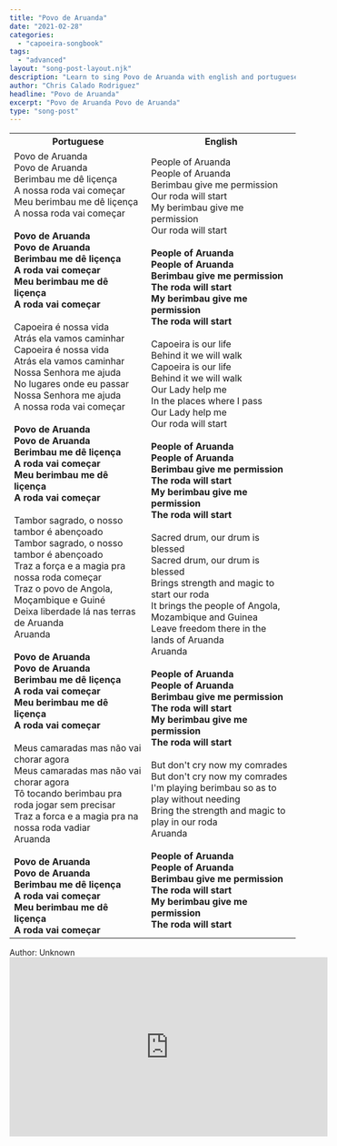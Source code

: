 ```yaml
---
title: "Povo de Aruanda"
date: "2021-02-28"
categories:
  - "capoeira-songbook"
tags:
  - "advanced"
layout: "song-post-layout.njk"
description: "Learn to sing Povo de Aruanda with english and portuguese translations along with a video to help you learn."
author: "Chris Calado Rodriguez"
headline: "Povo de Aruanda"
excerpt: "Povo de Aruanda Povo de Aruanda"
type: "song-post"
---
```


<table class="capoeira-table">
    <tr class="header-row">
        <th>Portuguese</th>
        <th>English</th>
    </tr>
    <tr>
        <td>Povo de Aruanda<br>
Povo de Aruanda<br>
Berimbau me dê liçença<br>
A nossa roda vai começar<br>
Meu berimbau me dê liçença<br>
A nossa roda vai começar<br>
<br>
<strong>Povo de Aruanda<br>
Povo de Aruanda<br>
Berimbau me dê liçença<br>
A roda vai começar<br>
Meu berimbau me dê liçença<br>
A roda vai começar</strong><br>
<br>
Capoeira é nossa vida<br>
Atrás ela vamos caminhar<br>
Capoeira é nossa vida<br>
Atrás ela vamos caminhar<br>
Nossa Senhora me ajuda<br>
No lugares onde eu passar<br>
Nossa Senhora me ajuda<br>
A nossa roda vai começar<br>
<br>
<strong>Povo de Aruanda<br>
Povo de Aruanda<br>
Berimbau me dê liçença<br>
A roda vai começar<br>
Meu berimbau me dê liçença<br>
A roda vai começar</strong><br>
<br>
Tambor sagrado, o nosso tambor é abençoado<br>
Tambor sagrado, o nosso tambor é abençoado<br>
Traz a força e a magia pra nossa roda começar<br>
Traz o povo de Angola, Moçambique e Guiné<br>
Deixa liberdade lá nas terras de Aruanda<br>
Aruanda<br>
<br>
<strong>Povo de Aruanda<br>
Povo de Aruanda<br>
Berimbau me dê liçença<br>
A roda vai começar<br>
Meu berimbau me dê liçença<br>
A roda vai começar</strong><br>
<br>
Meus camaradas mas não vai chorar agora<br>
Meus camaradas mas não vai chorar agora<br>
Tô tocando berimbau pra roda jogar sem precisar<br>
Traz a forca e a magia pra na nossa roda vadiar<br>
Aruanda<br>
<br>
<strong>Povo de Aruanda<br>
Povo de Aruanda<br>
Berimbau me dê liçença<br>
A roda vai começar<br>
Meu berimbau me dê liçença<br>
A roda vai começar</strong></td>
        <td>People of Aruanda<br>
People of Aruanda<br>
Berimbau give me permission<br>
Our roda will start<br>
My berimbau give me permission<br>
Our roda will start<br>
<br>
<strong>People of Aruanda<br>
People of Aruanda<br>
Berimbau give me permission<br>
The roda will start<br>
My berimbau give me permission<br>
The roda will start</strong><br>
<br>
Capoeira is our life<br>
Behind it we will walk<br>
Capoeira is our life<br>
Behind it we will walk<br>
Our Lady help me<br>
In the places where I pass<br>
Our Lady help me<br>
Our roda will start<br>
<br>
<strong>People of Aruanda<br>
People of Aruanda<br>
Berimbau give me permission<br>
The roda will start<br>
My berimbau give me permission<br>
The roda will start</strong><br>
<br>
Sacred drum, our drum is blessed<br>
Sacred drum, our drum is blessed<br>
Brings strength and magic to start our roda<br>
It brings the people of Angola, Mozambique and Guinea<br>
Leave freedom there in the lands of Aruanda<br>
Aruanda<br>
<br>
<strong>People of Aruanda<br>
People of Aruanda<br>
Berimbau give me permission<br>
The roda will start<br>
My berimbau give me permission<br>
The roda will start</strong><br>
<br>
But don't cry now my comrades<br>
But don't cry now my comrades<br>
I'm playing berimbau so as to play without needing<br>
Bring the strength and magic to play in our roda<br>
Aruanda<br>
<br>
<strong>People of Aruanda<br>
People of Aruanda<br>
Berimbau give me permission<br>
The roda will start<br>
My berimbau give me permission<br>
The roda will start</strong></td>
    </tr>
</table>
<figcaption>
Author: Unknown
</figcaption>

<iframe width="560" height="315" src="https://www.youtube.com/embed/ofvIGJoKLzw" title="YouTube video player" frameborder="0" allow="accelerometer; autoplay; clipboard-write; encrypted-media; gyroscope; picture-in-picture" allowfullscreen></iframe>